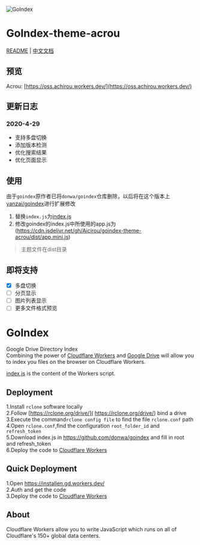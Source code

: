 ![GoIndex](https://raw.githubusercontent.com/donwa/goindex/master/themes/logo.png)  

# GoIndex-theme-acrou

[README](README.md) | [中文文档](README_zh.md)

## 预览  

Acrou: [https://oss.achirou.workers.dev/](https://oss.achirou.workers.dev/) 

## 更新日志

### 2020-4-29

- 支持多盘切换
- 添加版本检测
- 优化搜索结果
- 优化页面显示

## 使用

由于`goindex`原作者已将`donwa/goindex`仓库删除，以后将在这个版本上[yanzai/goindex](https://github.com/yanzai/goindex)进行扩展修改

1. 替换`index.js`为[index.js](https://ossdev.achirou.workers.dev/0:/go2index/index.js?a=view)
2. 修改goindex的index.js中所使用的app.js为(https://cdn.jsdelivr.net/gh/Aicirou/goindex-theme-acrou/dist/app.mini.js)

> 主题文件在dist目录

## 即将支持

- [x] 多盘切换
- [ ] 分页显示
- [ ] 图片列表显示
- [ ] 更多文件格式预览

GoIndex  
====

Google Drive Directory Index  
Combining the power of [Cloudflare Workers](https://workers.cloudflare.com/) and [Google Drive](https://www.google.com/drive/) will allow you to index you files on the browser on Cloudflare Workers.    

[index.js](https://github.com/donwa/goindex/) is the content of the Workers script.  

## Deployment  

1.Install `rclone` software locally  
2.Follow [https://rclone.org/drive/]( https://rclone.org/drive/) bind a drive  
3.Execute the command`rclone config file` to find the file `rclone.conf` path  
4.Open `rclone.conf`,find the configuration `root_folder_id` and `refresh_token`  
5.Download index.js in https://github.com/donwa/goindex and fill in root and refresh_token  
6.Deploy the code to [Cloudflare Workers](https://www.cloudflare.com/)

## Quick Deployment  

1.Open https://installen.gd.workers.dev/  
2.Auth and get the code  
3.Deploy the code to [Cloudflare Workers](https://www.cloudflare.com/)  



## About  

Cloudflare Workers allow you to write JavaScript which runs on all of Cloudflare's 150+ global data centers.  